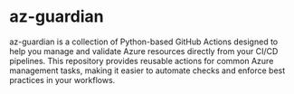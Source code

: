 # az-guardian
az-guardian is a collection of Python-based GitHub Actions designed to help you manage and validate Azure resources directly from your CI/CD pipelines. This repository provides reusable actions for common Azure management tasks, making it easier to automate checks and enforce best practices in your workflows.

